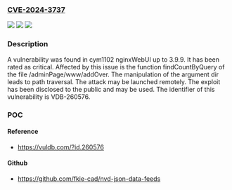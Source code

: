 ### [CVE-2024-3737](https://cve.mitre.org/cgi-bin/cvename.cgi?name=CVE-2024-3737)
![](https://img.shields.io/static/v1?label=Product&message=nginxWebUI&color=blue)
![](https://img.shields.io/static/v1?label=Version&message=%3D%203.9.0%20&color=brighgreen)
![](https://img.shields.io/static/v1?label=Vulnerability&message=CWE-22%20Path%20Traversal&color=brighgreen)

### Description

A vulnerability was found in cym1102 nginxWebUI up to 3.9.9. It has been rated as critical. Affected by this issue is the function findCountByQuery of the file /adminPage/www/addOver. The manipulation of the argument dir leads to path traversal. The attack may be launched remotely. The exploit has been disclosed to the public and may be used. The identifier of this vulnerability is VDB-260576.

### POC

#### Reference
- https://vuldb.com/?id.260576

#### Github
- https://github.com/fkie-cad/nvd-json-data-feeds

